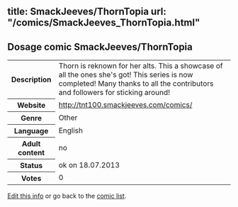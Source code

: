 title: SmackJeeves/ThornTopia
url: "/comics/SmackJeeves_ThornTopia.html"
---
Dosage comic SmackJeeves/ThornTopia
-----------------------------------------

<p id="msg"></p>
<script type="text/javascript">
if (window.location.search === '?edit_info_mail=sent_ok') {
  var elem = document.getElementById("msg");
  elem.innerHTML = 'Edited information sucessfully sent for review, which is usually done daily. Thanks!';
  elem.className = 'ok';
}
</script>
<table class="comicinfo">
<tr>
<th>Description</th><td>Thorn is reknown for her alts. This a showcase of all the ones she's got! This series is now completed! Many thanks to all the contributors and followers for sticking around!</td>
</tr>
<tr>
<th>Website</th><td><a href="http://tnt100.smackjeeves.com/comics/">http://tnt100.smackjeeves.com/comics/</a></td>
</tr>
<tr>
<th>Genre</th><td>Other</td>
</tr>
<tr>
<th>Language</th><td>English</td>
</tr>
<tr>
<th>Adult content</th><td>no</td>
</tr>
<tr>
<th>Status</th><td>ok on 18.07.2013</td>
</tr>
<tr>
<th>Votes</th><td>0</td>
</tr>
</table>

[Edit this info](SmackJeeves_ThornTopia_edit.html) or go back to the [comic list](../comic-index.html).
